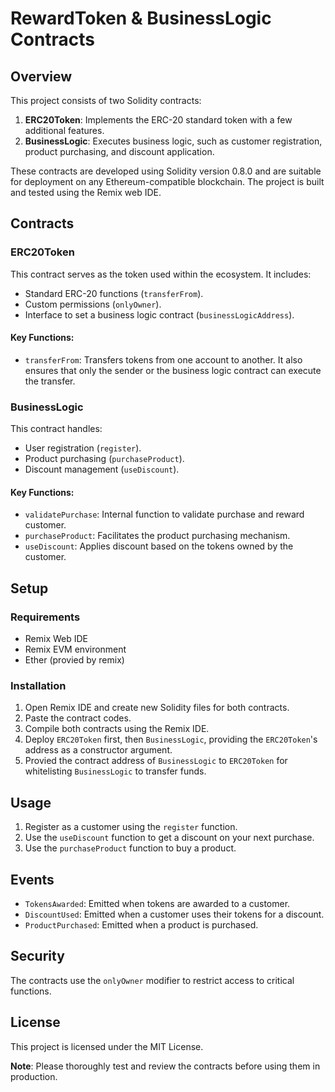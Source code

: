 # RewardToken & BusinessLogic Contracts

## Overview

This project consists of two Solidity contracts:

1. **ERC20Token**: Implements the ERC-20 standard token with a few additional features.
2. **BusinessLogic**: Executes business logic, such as customer registration, product purchasing, and discount application.

These contracts are developed using Solidity version 0.8.0 and are suitable for deployment on any Ethereum-compatible blockchain. The project is built and tested using the Remix web IDE.

## Contracts

### ERC20Token

This contract serves as the token used within the ecosystem. It includes:

- Standard ERC-20 functions (`transferFrom`).
- Custom permissions (`onlyOwner`).
- Interface to set a business logic contract (`businessLogicAddress`).

#### Key Functions:

- `transferFrom`: Transfers tokens from one account to another. It also ensures that only the sender or the business logic contract can execute the transfer.
  
### BusinessLogic

This contract handles:

- User registration (`register`).
- Product purchasing (`purchaseProduct`).
- Discount management (`useDiscount`).

#### Key Functions:

- `validatePurchase`: Internal function to validate purchase and reward customer.
- `purchaseProduct`: Facilitates the product purchasing mechanism.
- `useDiscount`: Applies discount based on the tokens owned by the customer.

## Setup

### Requirements

- Remix Web IDE
- Remix EVM environment 
- Ether (provied by remix)

### Installation

1. Open Remix IDE and create new Solidity files for both contracts.
2. Paste the contract codes.
3. Compile both contracts using the Remix IDE.
4. Deploy `ERC20Token` first, then `BusinessLogic`, providing the `ERC20Token`'s address as a constructor argument.
5. Provied the contract address of `BusinessLogic` to `ERC20Token` for whitelisting `BusinessLogic` to transfer funds.

## Usage

1. Register as a customer using the `register` function.
2. Use the `useDiscount` function to get a discount on your next purchase.
3. Use the `purchaseProduct` function to buy a product.

## Events

- `TokensAwarded`: Emitted when tokens are awarded to a customer.
- `DiscountUsed`: Emitted when a customer uses their tokens for a discount.
- `ProductPurchased`: Emitted when a product is purchased.

## Security

The contracts use the `onlyOwner` modifier to restrict access to critical functions.

## License

This project is licensed under the MIT License.
  
**Note**: Please thoroughly test and review the contracts before using them in production.
